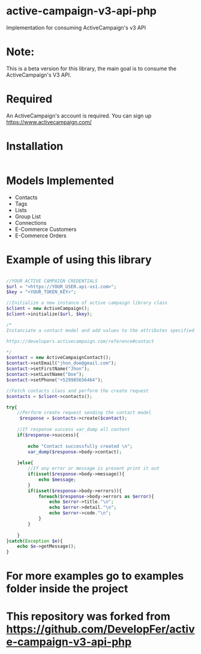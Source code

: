 # active-campaign-v3-api-php
Implementation for consuming ActiveCampaign's v3 API


# Note:
This is a beta version for this library, the main goal is to consume the ActiveCampaign's V3 API. 

# Required
An ActiveCampaign's account is required. You can sign up https://www.activecampaign.com/

# Installation

```php

```

# Models Implemented
<ul>
  <li>
    Contacts
  </li>
  <li>
    Tags
  </li>
  <li>
    Lists
  </li>
  <li>
    Group List
  </li>
  <li>
    Connections
  </li>
  <li>
    E-Commerce Customers
  </li>
  <li>
    E-Commerce Orders
  </li>
</ul>

# Example of using this library

```php

//YOUR ACTIVE CAMPAIGN CREDENTIALS
$url = "<https://YOUR_USER.api-us1.com>";
$key = "<YOUR_TOKEN_KEY>";

//Initialize a new instance of active campaign library class
$client = new ActiveCampaign();
$client->initialize($url, $key);

/* 
Instanciate a contact model and add values to the attributes specified on:

https://developers.activecampaign.com/reference#contact 

*/
$contact = new ActiveCampaignContact();
$contact->setEmail("jhon_doe@gmail.com");
$contact->setFirstName("Jhon");
$contact->setLastName("Doe");
$contact->setPhone("+529985656464");

//Fetch contacts class and perform the create request
$contacts = $client->contacts();

try{
    //Perform create request sending the contact model
     $response = $contacts->create($contact);
    
    //If response success var_dump all content
    if($response->success){
    
        echo "Contact successfully created \n";
        var_dump($response->body->contact);
        
    }else{
        //If any error or message is present print it out
        if(isset($response->body->message)){
            echo $message;
        }
        if(isset($response->body->errors)){
            foreach($response->body->errors as $error){
                echo $error->title."\n";
                echo $error->detail."\n";
                echo $error->code."\n";
            }
        }
        
    }
}catch(Exception $e){
    echo $e->getMessage();
}
```
# For more examples go to examples folder inside the project

# This repository was forked from https://github.com/DevelopFer/active-campaign-v3-api-php
